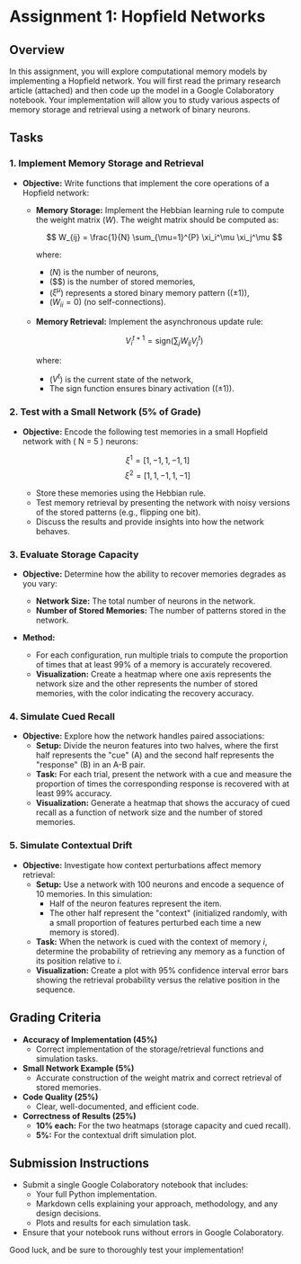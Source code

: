 # Assignment 1: Hopfield Networks

## Overview
In this assignment, you will explore computational memory models by implementing a Hopfield network. You will first read the primary research article (attached) and then code up the model in a Google Colaboratory notebook. Your implementation will allow you to study various aspects of memory storage and retrieval using a network of binary neurons.

## Tasks

### 1. Implement Memory Storage and Retrieval
- **Objective:** Write functions that implement the core operations of a Hopfield network:
  - **Memory Storage:** Implement the Hebbian learning rule to compute the weight matrix \($W$\). The weight matrix should be computed as:
    
    $$
    W_{ij} = \frac{1}{N} \sum_{\mu=1}^{P} \xi_i^\mu \xi_j^\mu
    $$

    where:
    - \($N$\) is the number of neurons,
    - \($$\) is the number of stored memories,
    - \($\xi^\mu$\) represents a stored binary memory pattern (\($\pm1$\)),
    - \($W_{ii} = 0$\) (no self-connections).

  - **Memory Retrieval:** Implement the asynchronous update rule:

    $$
    V_i^{t+1} = \text{sign} \left( \sum_{j} W_{ij} V_j^t \right)
    $$

    where:
    - \($V^t$\) is the current state of the network,
    - The sign function ensures binary activation (\($\pm1$\)).

### 2. Test with a Small Network (5% of Grade)
- **Objective:** Encode the following test memories in a small Hopfield network with \( N = 5 \) neurons:
  
  $$
  \xi^1 = [1, -1, 1, -1, 1]
  $$
  $$
  \xi^2 = [1, 1, -1, 1, -1]
  $$
  
  - Store these memories using the Hebbian rule.
  - Test memory retrieval by presenting the network with noisy versions of the stored patterns (e.g., flipping one bit).
  - Discuss the results and provide insights into how the network behaves.

### 3. Evaluate Storage Capacity
- **Objective:** Determine how the ability to recover memories degrades as you vary:
  - **Network Size:** The total number of neurons in the network.
  - **Number of Stored Memories:** The number of patterns stored in the network.

- **Method:**
  - For each configuration, run multiple trials to compute the proportion of times that at least 99% of a memory is accurately recovered.
  - **Visualization:** Create a heatmap where one axis represents the network size and the other represents the number of stored memories, with the color indicating the recovery accuracy.

### 4. Simulate Cued Recall
- **Objective:** Explore how the network handles paired associations:
  - **Setup:** Divide the neuron features into two halves, where the first half represents the "cue" (A) and the second half represents the "response" (B) in an A-B pair.
  - **Task:** For each trial, present the network with a cue and measure the proportion of times the corresponding response is recovered with at least 99% accuracy.
  - **Visualization:** Generate a heatmap that shows the accuracy of cued recall as a function of network size and the number of stored memories.

### 5. Simulate Contextual Drift
- **Objective:** Investigate how context perturbations affect memory retrieval:
  - **Setup:** Use a network with 100 neurons and encode a sequence of 10 memories. In this simulation:
    - Half of the neuron features represent the item.
    - The other half represent the "context" (initialized randomly, with a small proportion of features perturbed each time a new memory is stored).
  - **Task:** When the network is cued with the context of memory *i*, determine the probability of retrieving any memory as a function of its position relative to *i*.
  - **Visualization:** Create a plot with 95% confidence interval error bars showing the retrieval probability versus the relative position in the sequence.

## Grading Criteria
- **Accuracy of Implementation (45%)**
  - Correct implementation of the storage/retrieval functions and simulation tasks.
- **Small Network Example (5%)**
  - Accurate construction of the weight matrix and correct retrieval of stored memories.
- **Code Quality (25%)**
  - Clear, well-documented, and efficient code.
- **Correctness of Results (25%)**
  - **10% each:** For the two heatmaps (storage capacity and cued recall).
  - **5%:** For the contextual drift simulation plot.

## Submission Instructions
- Submit a single Google Colaboratory notebook that includes:
  - Your full Python implementation.
  - Markdown cells explaining your approach, methodology, and any design decisions.
  - Plots and results for each simulation task.
- Ensure that your notebook runs without errors in Google Colaboratory.

Good luck, and be sure to thoroughly test your implementation!
